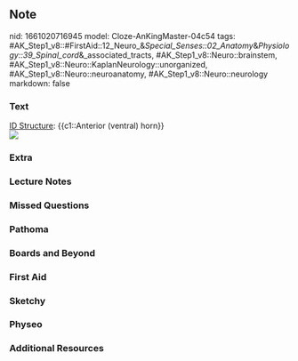 ## Note
nid: 1661020716945
model: Cloze-AnKingMaster-04c54
tags: #AK_Step1_v8::#FirstAid::12_Neuro_&_Special_Senses::02_Anatomy_&_Physiology::39_Spinal_cord_&_associated_tracts, #AK_Step1_v8::Neuro::brainstem, #AK_Step1_v8::Neuro::KaplanNeurology::unorganized, #AK_Step1_v8::Neuro::neuroanatomy, #AK_Step1_v8::Neuro::neurology
markdown: false

### Text
<div>
  <u style="text-decoration: underline;">ID Structure</u>:
  {{c1::Anterior (ventral) horn}}
</div>
<div><img src="paste-29149943038456.jpg"></div>

### Extra


### Lecture Notes


### Missed Questions


### Pathoma


### Boards and Beyond


### First Aid


### Sketchy


### Physeo


### Additional Resources

